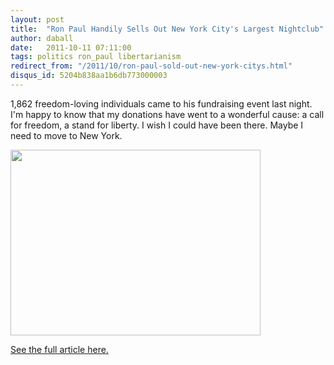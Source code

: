 ```yaml
---
layout: post
title:  "Ron Paul Handily Sells Out New York City's Largest Nightclub"
author: daball
date:   2011-10-11 07:11:00
tags: politics ron_paul libertarianism
redirect_from: "/2011/10/ron-paul-sold-out-new-york-citys.html"
disqus_id: 5204b838aa1b6db773000003
---
```

1,862 freedom-loving individuals came to his fundraising event last night. I'm happy to know that my donations have went to a wonderful cause: a call for freedom, a stand for liberty. I wish I could have been there. Maybe I need to move to New York.

<a href="http://www.reuters.com/article/2011/09/27/idUS212716+27-Sep-2011+BW20110927" title="Ron Paul Handily Sells Out New York City's Largest Nightclub" target="_blank"><img border="0" height="297" src="http://c3244172.r72.cf0.rackcdn.com/wp-content/uploads/2011/09/Webster-Hall_filtered.jpg" width="400" /></a>

<div id="extended"></div>

<a href="http://www.reuters.com/article/2011/09/27/idUS212716+27-Sep-2011+BW20110927" title="Ron Paul Handily Sells Out New York City's Largest Nightclub" target="_blank">See the full article here.</a></p>
